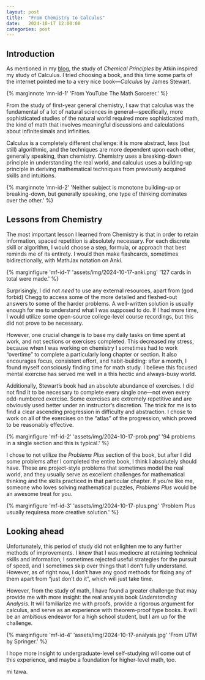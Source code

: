 ```yaml
---
layout: post
title:  "From Chemistry to Calculus"
date:   2024-10-17 12:00:00
categories: post
---
```

<!--more-->

## Introduction

As mentioned in my [blog](https://kai-wang.com/articles/24/chem), the study of *Chemical Principles* by Atkin inspired my study of Calculus. I tried choosing a book, and this time some parts of the internet pointed me to a very nice book—*Calculus* by James Stewart.

{% marginnote 'mn-id-1' 'From YouTube The Math Sorcerer.' %}

From the study of first-year general chemistry, I saw that calculus was the fundamental of a lot of natural sciences in general—specifically, more sophisticated studies of the natural world required more sophisticated math, the kind of math that involves meaningful discussions and calculations about infinitesimals and infinities.

Calculus is a completely different challenge: it is more abstract, less (but still) algorithmic, and the techniques are more dependent upon each other, generally speaking, than chemistry. Chemistry uses a breaking-down principle in understanding the real world, and calculus uses a building-up principle in deriving mathematical techniques from previously acquired skills and intuitions.

{% marginnote 'mn-id-2' 'Neither subject is monotone building-up or breaking-down, but generally speaking, one type of thinking dominates over the other.' %}

## Lessons from Chemistry

The most important lesson I learned from Chemistry is that in order to retain information, spaced repetition is absolutely necessary. For each discrete skill or algorithm, I would choose a step, formula, or approach that best reminds me of its entirety. I would then make flashcards, sometimes bidirectionally, with MathJax notation on Anki.

{% marginfigure 'mf-id-1' 'assets/img/2024-10-17-anki.png' '127 cards in total were made.' %}

Surprisingly, I did not *need* to use any external resources, apart from (god forbid) Chegg to access some of the more detailed and fleshed-out answers to some of the harder problems. A well-written solution is usually enough for me to understand what I was supposed to do. If I had more time, I would utilize some open-source college-level course recordings, but this did not prove to be necessary.

However, one crucial change is to base my daily tasks on time spent at work, and not sections or exercises completed. This decreased my stress, because when I was working on chemistry I sometimes had to work “overtime” to complete a particularly long chapter or section. It also encourages focus, consistent effort, and habit-building: after a month, I found myself consciously finding time for math study. I believe this focused mental exercise has served me well in a this hectic and always-busy world.

Additionally, Stewart’s book had an absolute abundance of exercises. I did not find it to be necessary to complete every single one—not even every odd-numbered exercise. Some exercises are extremely repetitive and are obviously used better under an instructor’s discretion. The trick for me is to find a clear ascending progression in difficulty and abstraction. I chose to work on all of the exercises on the “atlas” of the progression, which proved to be reasonably effective.

{% marginfigure 'mf-id-2' 'assets/img/2024-10-17-prob.png' '94 problems in a single section and this is typical.' %}

I chose to not utilize the *Problems Plus* section of the book, but after I did some problems after I completed the entire book, I think I absolutely should have. These are project-style problems that sometimes model the real world, and they usually serve as excellent challenges for mathematical thinking and the skills practiced in that particular chapter. If you’re like me, someone who loves solving mathematical puzzles, *Problems Plus* would be an awesome treat for you.

{% marginfigure 'mf-id-3' 'assets/img/2024-10-17-plus.png' 'Problem Plus usually requiresa more creative solution.' %}

## Looking ahead

Unfortunately, this period of study did not enlighten me to any further methods of improvements. I knew that I was mediocre at retaining technical skills and information, I sometimes rejected useful strategies for the pursuit of speed, and I sometimes skip over things that I don’t fully understand. However, as of right now, I don’t have any good methods for fixing any of them apart from “just don’t do it”, which will just take time.

However, from the study of math, I have found a greater challenge that may provide me with more insight: the real analysis book *Understanding Analysis*. It will familiarize me with proofs, provide a rigorous argument for calculus, and serve as an experience with theorem-proof type books. It will be an ambitious endeavor for a high school student, but I am up for the challenge.

{% marginfigure 'mf-id-4' 'assets/img/2024-10-17-analysis.jpg' 'From UTM by Springer.' %}

I hope more insight to undergraduate-level self-studying will come out of this experience, and maybe a foundation for higher-level math, too. 

mi tawa.
